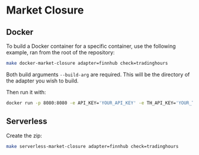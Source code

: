 # Market Closure

## Docker

To build a Docker container for a specific container, use the following example, ran from the root of the repository:

```bash
make docker-market-closure adapter=finnhub check=tradinghours
```

Both build arguments `--build-arg` are required. This will be the directory of the adapter you wish to build.

Then run it with:

```bash
docker run -p 8080:8080 -e API_KEY='YOUR_API_KEY' -e TH_API_KEY='YOUR_TRADINGHOURS_API_KEY' -e RPC_URL='YOUR_RPC_URL' -it finnhub-tradinghours-adapter:latest
```

## Serverless

Create the zip:

```bash
make serverless-market-closure adapter=finnhub check=tradinghours
```
